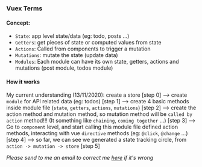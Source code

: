 ### Vuex Terms

#### Concept:

- `State`: app level state/data (eg: todo, posts ...)
- `Getters`: get pieces of state or computed values from state
- `Actions`: Called from components to trigger a mutation
- `Mutations`: mutate the state (update data)
- `Modules`: Each module can have its own state, getters, actions and mutations (post module, todos module)


#### How it works

My current understanding (13/11/2020):
create a store [step 0]
  --> create `module` for API related data (eg: todos) [step 1]
  --> create 4 basic methods inside module file (`state`, `getters`, `actions`, `mutations`) [step 2]
  --> create the action method and mutation method, so mutation method will be `called by action` method!!! (It something like `chaining`, `coming together` ...) [step 3]
  --> Go to `component` level, and start calling this module file defined action methods, interacting with vue `directive` methods (eg: `@click`, `@change` ...) [step 4]
  --> so far, we can see we generated a state tracking circle, from `action -> mutation -> store` [step 5]

<i>Please send to me an email to correct me <a href="mailto:damonwu0605@gmail.com">here</a> if it's wrong</i>

